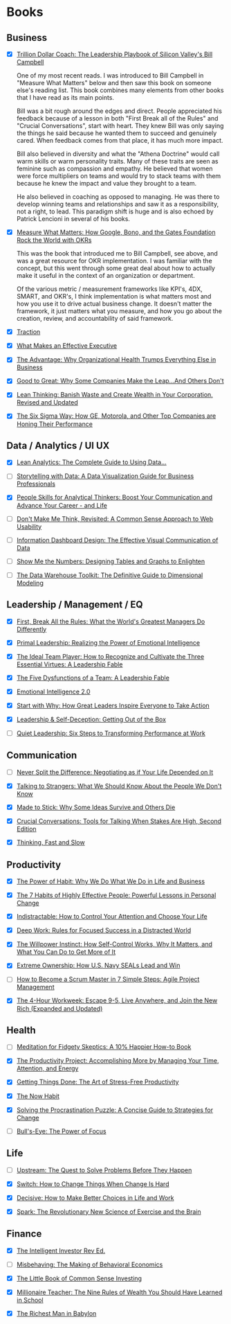 # Books

## Business

- [x] [Trillion Dollar Coach: The Leadership Playbook of Silicon Valley's Bill Campbell](https://www.audible.com/pd/Trillion-Dollar-Coach-Audiobook/0062839276?ref=a_library_t_c5_libItem_&pf_rd_p=85df3330-9dc4-4a45-ae69-93cc2fc25ca4&pf_rd_r=HV426QE5THKKSX1XCCT4)

     One of my most recent reads. I was introduced to Bill Campbell in "Measure What Matters" below and then saw this book on someone else's reading list. This book combines many  elements from other books that I have read as its main points.

     Bill was a bit rough around the edges and direct. People appreciated his feedback because of a lesson in both "First Break all of the Rules" and "Crucial Conversations", start with heart. They knew Bill was only saying the things he said because he wanted them to succeed and genuinely cared. When feedback comes from that place, it has much more impact. 

     Bill also believed in diversity and what the "Athena Doctrine" would call warm skills or warm personality traits. Many of these traits are seen as feminine such as compassion and empathy. He believed that women were force multipliers on teams and would try to stack teams with them because he knew the impact and value they brought to a team. 

     He also believed in coaching as opposed to managing. He was there to develop winning teams and relationships and saw it as a responsibility, not a right, to lead. This paradigm shift is huge and is also echoed by Patrick Lencioni in several of his books. 

- [x] [Measure What Matters: How Google, Bono, and the Gates Foundation Rock the World with OKRs](https://www.audible.com/pd/Measure-What-Matters-Audiobook/B07BMHFBCM?ref=a_library_t_c5_libItem_&pf_rd_p=85df3330-9dc4-4a45-ae69-93cc2fc25ca4&pf_rd_r=HV426QE5THKKSX1XCCT4)

     This was the book that introduced me to Bill Campbell, see above, and was a great resource for OKR implementation. I was familiar with the concept, but this went through some great deal about how to actually make it useful in the context of an organization or department. 

     Of the various metric / measurement frameworks like KPI's, 4DX, SMART, and OKR's, I think implementation is what matters most and how you use it to drive actual business change. It doesn't matter the framework, it just matters what you measure, and how you go about the creation, review, and accountability of said framework. 

- [x] [Traction](https://www.audible.com/pd/Traction-Audiobook/B00A9ZO7T6?ref=a_library_t_c5_libItem_&pf_rd_p=85df3330-9dc4-4a45-ae69-93cc2fc25ca4&pf_rd_r=HV426QE5THKKSX1XCCT4)

- [x] [What Makes an Effective Executive](https://www.audible.com/pd/What-Makes-an-Effective-Executive-Audiobook/B002V8KU9U?ref=a_library_t_c5_libItem_&pf_rd_p=85df3330-9dc4-4a45-ae69-93cc2fc25ca4&pf_rd_r=W2ZM4JHB5E9TWMD55H6T)

- [x] [The Advantage: Why Organizational Health Trumps Everything Else in Business](https://www.audible.com/pd/The-Advantage-Audiobook/B007JWQ254?ref=a_library_t_c5_libItem_&pf_rd_p=85df3330-9dc4-4a45-ae69-93cc2fc25ca4&pf_rd_r=GVRK7NJ69YP66VKVRF5H)

- [x] [Good to Great: Why Some Companies Make the Leap...And Others Don't](https://www.audible.com/pd/Good-to-Great-Audiobook/B003UDDK7O?ref=a_library_t_c5_libItem_&pf_rd_p=85df3330-9dc4-4a45-ae69-93cc2fc25ca4&pf_rd_r=FYJE077BNAEKW7WV74EC)

- [x] [Lean Thinking: Banish Waste and Create Wealth in Your Corporation, Revised and Updated](https://www.audible.com/pd/Lean-Thinking-Audiobook/B002UZDVUY?ref=a_library_t_c5_libItem_&pf_rd_p=85df3330-9dc4-4a45-ae69-93cc2fc25ca4&pf_rd_r=PTNVFWVY89R5RHSJCPQN)

- [x] [The Six Sigma Way: How GE, Motorola, and Other Top Companies are Honing Their Performance](https://www.audible.com/pd/The-Six-Sigma-Way-Audiobook/B002V8KOS2?ref=a_library_t_c5_libItem_&pf_rd_p=85df3330-9dc4-4a45-ae69-93cc2fc25ca4&pf_rd_r=PTNVFWVY89R5RHSJCPQN)

## Data / Analytics / UI UX

- [x] [Lean Analytics: The Complete Guide to Using Data...](https://www.audible.com/pd/Lean-Analytics-The-Complete-Guide-to-Using-Data-to-Track-Optimize-and-Build-a-Better-and-Faster-Startup-Business-Audiobook/B07L39YQTM?ref=a_library_t_c5_libItem_&pf_rd_p=85df3330-9dc4-4a45-ae69-93cc2fc25ca4&pf_rd_r=HV426QE5THKKSX1XCCT4)

- [ ] [Storytelling with Data: A Data Visualization Guide for Business Professionals](https://www.amazon.com/dp/1119002257/?coliid=I1MGVBHVDNHYMU&colid=LD30X98QCJT6&psc=1&ref_=lv_ov_lig_dp_it)

- [x] [People Skills for Analytical Thinkers: Boost Your Communication and Advance Your Career - and Life](https://www.amazon.com/People-Skills-Analytical-Thinkers-Communication/dp/9090336982)

- [ ] [Don't Make Me Think, Revisited: A Common Sense Approach to Web Usability](https://www.amazon.com/Dont-Make-Think-Revisited-Usability/dp/0321965515)

- [ ] [Information Dashboard Design: The Effective Visual Communication of Data ](https://www.amazon.com/Information-Dashboard-Design-Effective-Communication/dp/0596100167)

- [ ] [Show Me the Numbers: Designing Tables and Graphs to Enlighten](https://www.amazon.com/Show-Me-Numbers-Designing-Enlighten/dp/0970601972)

- [ ] [The Data Warehouse Toolkit: The Definitive Guide to Dimensional Modeling](https://www.amazon.com/Data-Warehouse-Toolkit-Definitive-Dimensional/dp/1118530802)

## Leadership / Management / EQ

- [x] [First, Break All the Rules: What the World's Greatest Managers Do Differently](https://www.audible.com/pd/First-Break-All-the-Rules-Audiobook/B01N6CGHWI?ref=a_library_t_c5_libItem_&pf_rd_p=85df3330-9dc4-4a45-ae69-93cc2fc25ca4&pf_rd_r=HV426QE5THKKSX1XCCT4)

- [x] [Primal Leadership: Realizing the Power of Emotional Intelligence](https://www.audible.com/pd/Primal-Leadership-Audiobook/B002V1A1IM?ref=a_library_t_c5_libItem_&pf_rd_p=85df3330-9dc4-4a45-ae69-93cc2fc25ca4&pf_rd_r=GVRK7NJ69YP66VKVRF5H)

- [x] [The Ideal Team Player: How to Recognize and Cultivate the Three Essential Virtues: A Leadership Fable](https://www.audible.com/pd/The-Ideal-Team-Player-Audiobook/B01EGCAWQO?ref=a_library_t_c5_libItem_&pf_rd_p=85df3330-9dc4-4a45-ae69-93cc2fc25ca4&pf_rd_r=FYJE077BNAEKW7WV74EC)

- [x] [The Five Dysfunctions of a Team: A Leadership Fable](https://www.audible.com/pd/The-Five-Dysfunctions-of-a-Team-Audiobook/B002V08E64?ref=a_library_t_c5_libItem_&pf_rd_p=85df3330-9dc4-4a45-ae69-93cc2fc25ca4&pf_rd_r=FYJE077BNAEKW7WV74EC)

- [x] [Emotional Intelligence 2.0](https://www.audible.com/pd/Emotional-Intelligence-20-Audiobook/B003HU6KLI?ref=a_library_t_c5_libItem_&pf_rd_p=85df3330-9dc4-4a45-ae69-93cc2fc25ca4&pf_rd_r=PTNVFWVY89R5RHSJCPQN)

- [x] [Start with Why: How Great Leaders Inspire Everyone to Take Action](https://www.audible.com/pd/Start-with-Why-Audiobook/B004DJCZUW?ref=a_library_t_c5_libItem_&pf_rd_p=85df3330-9dc4-4a45-ae69-93cc2fc25ca4&pf_rd_r=PTNVFWVY89R5RHSJCPQN)

- [x] [Leadership & Self-Deception: Getting Out of the Box](https://www.audible.com/pd/Leadership-Self-Deception-Audiobook/B0086794IS?ref=a_library_t_c5_libItem_&pf_rd_p=85df3330-9dc4-4a45-ae69-93cc2fc25ca4&pf_rd_r=PTNVFWVY89R5RHSJCPQN)

- [ ] [Quiet Leadership: Six Steps to Transforming Performance at Work](https://www.audible.com/pd/Quiet-Leadership-Audiobook/B0062P0OBW?ref=a_library_t_c5_libItem_&pf_rd_p=85df3330-9dc4-4a45-ae69-93cc2fc25ca4&pf_rd_r=FNKFB2M70ZAF71AJ8R5E)

## Communication

- [ ] [Never Split the Difference: Negotiating as if Your Life Depended on It](https://www.audible.com/pd/Never-Split-the-Difference-Audiobook/B01CF5O89G?ref=a_library_t_c5_libItem_&pf_rd_p=85df3330-9dc4-4a45-ae69-93cc2fc25ca4&pf_rd_r=HV426QE5THKKSX1XCCT4)

- [x] [Talking to Strangers: What We Should Know About the People We Don't Know](https://www.audible.com/pd/Talking-to-Strangers-Audiobook/1549150340?ref=a_library_t_c5_libItem_&pf_rd_p=85df3330-9dc4-4a45-ae69-93cc2fc25ca4&pf_rd_r=HV426QE5THKKSX1XCCT4)

- [x] [Made to Stick: Why Some Ideas Survive and Others Die](https://www.audible.com/pd/Made-to-Stick-Audiobook/B002V0QVY6?ref=a_library_t_c5_libItem_&pf_rd_p=85df3330-9dc4-4a45-ae69-93cc2fc25ca4&pf_rd_r=W2ZM4JHB5E9TWMD55H6T)

- [x] [Crucial Conversations: Tools for Talking When Stakes Are High, Second Edition](https://www.audible.com/pd/Crucial-Conversations-Audiobook/B009RQZDHS?ref=a_library_t_c5_libItem_&pf_rd_p=85df3330-9dc4-4a45-ae69-93cc2fc25ca4&pf_rd_r=2F0G94HJ1A6AYBVJYCE7)

- [x] [Thinking, Fast and Slow](https://www.audible.com/pd/Thinking-Fast-and-Slow-Audiobook/B005TKKCWC?ref=a_library_t_c5_libItem_&pf_rd_p=85df3330-9dc4-4a45-ae69-93cc2fc25ca4&pf_rd_r=W2ZM4JHB5E9TWMD55H6T)

## Productivity

- [x] [The Power of Habit: Why We Do What We Do in Life and Business](https://www.audible.com/pd/The-Power-of-Habit-Audiobook/B007C64916?ref=a_library_t_c5_libItem_&pf_rd_p=85df3330-9dc4-4a45-ae69-93cc2fc25ca4&pf_rd_r=HV426QE5THKKSX1XCCT4)

- [x] [The 7 Habits of Highly Effective People: Powerful Lessons in Personal Change](https://www.audible.com/pd/The-7-Habits-of-Highly-Effective-People-Audiobook/B002V5HAL4?ref=a_library_t_c5_libItem_&pf_rd_p=85df3330-9dc4-4a45-ae69-93cc2fc25ca4&pf_rd_r=W2ZM4JHB5E9TWMD55H6T)

- [x] [Indistractable: How to Control Your Attention and Choose Your Life](https://www.audible.com/pd/Indistractable-Audiobook/B07SXBB3FS?ref=a_library_t_c5_libItem_&pf_rd_p=85df3330-9dc4-4a45-ae69-93cc2fc25ca4&pf_rd_r=W2ZM4JHB5E9TWMD55H6T)

- [x] [Deep Work: Rules for Focused Success in a Distracted World](https://www.audible.com/pd/Deep-Work-Audiobook/B0189PX1RQ?ref=a_library_t_c5_libItem_&pf_rd_p=85df3330-9dc4-4a45-ae69-93cc2fc25ca4&pf_rd_r=W2ZM4JHB5E9TWMD55H6T)

- [x] [The Willpower Instinct: How Self-Control Works, Why It Matters, and What You Can Do to Get More of It](https://www.audible.com/pd/The-Willpower-Instinct-Audiobook/B006T4APLU?ref=a_library_t_c5_libItem_&pf_rd_p=85df3330-9dc4-4a45-ae69-93cc2fc25ca4&pf_rd_r=PTNVFWVY89R5RHSJCPQN)

- [x] [Extreme Ownership: How U.S. Navy SEALs Lead and Win](https://www.audible.com/pd/Extreme-Ownership-Audiobook/B015TVHUA2?ref=a_library_t_c5_libItem_&pf_rd_p=85df3330-9dc4-4a45-ae69-93cc2fc25ca4&pf_rd_r=PTNVFWVY89R5RHSJCPQN)

- [ ] [How to Become a Scrum Master in 7 Simple Steps: Agile Project Management](https://www.audible.com/pd/How-to-Become-a-Scrum-Master-in-7-Simple-Steps-Audiobook/B0143OESWO?ref=a_library_t_c5_libItem_&pf_rd_p=85df3330-9dc4-4a45-ae69-93cc2fc25ca4&pf_rd_r=PTNVFWVY89R5RHSJCPQN)

- [x] [The 4-Hour Workweek: Escape 9-5, Live Anywhere, and Join the New Rich (Expanded and Updated)](https://www.audible.com/pd/The-4-Hour-Workweek-Escape-9-5-Live-Anywhere-and-Join-the-New-Rich-Expanded-and-Updated-Audiobook/B0031AS3BE?ref=a_library_t_c5_libItem_&pf_rd_p=85df3330-9dc4-4a45-ae69-93cc2fc25ca4&pf_rd_r=FNKFB2M70ZAF71AJ8R5E)

## Health

- [ ] [Meditation for Fidgety Skeptics: A 10% Happier How-to Book](https://www.audible.com/pd/Meditation-for-Fidgety-Skeptics-Audiobook/B075DKZG1P?ref=a_library_t_c5_libItem_&pf_rd_p=85df3330-9dc4-4a45-ae69-93cc2fc25ca4&pf_rd_r=HV426QE5THKKSX1XCCT4)

- [x] [The Productivity Project: Accomplishing More by Managing Your Time, Attention, and Energy](https://www.audible.com/pd/The-Productivity-Project-Audiobook/B018WINMJM?ref=a_library_t_c5_libItem_&pf_rd_p=85df3330-9dc4-4a45-ae69-93cc2fc25ca4&pf_rd_r=FYJE077BNAEKW7WV74EC)

- [x] [Getting Things Done: The Art of Stress-Free Productivity](https://www.audible.com/pd/Getting-Things-Done-Audiobook/B01B6WSMHI?ref=a_library_t_c5_libItem_&pf_rd_p=85df3330-9dc4-4a45-ae69-93cc2fc25ca4&pf_rd_r=FYJE077BNAEKW7WV74EC)

- [x] [The Now Habit](https://www.audible.com/pd/The-Now-Habit-Audiobook/B002V8L1ES?ref=a_library_t_c5_libItem_&pf_rd_p=85df3330-9dc4-4a45-ae69-93cc2fc25ca4&pf_rd_r=FYJE077BNAEKW7WV74EC)

- [x] [Solving the Procrastination Puzzle: A Concise Guide to Strategies for Change](https://www.audible.com/pd/Solving-the-Procrastination-Puzzle-Audiobook/B00JELT9MQ?ref=a_library_t_c5_libItem_&pf_rd_p=85df3330-9dc4-4a45-ae69-93cc2fc25ca4&pf_rd_r=FYJE077BNAEKW7WV74EC)

- [ ] [Bull's-Eye: The Power of Focus](https://www.audible.com/pd/Bulls-Eye-Audiobook/B017A10FTM?ref=a_library_t_c5_libItem_&pf_rd_p=85df3330-9dc4-4a45-ae69-93cc2fc25ca4&pf_rd_r=FYJE077BNAEKW7WV74EC)

## Life

- [ ] [Upstream: The Quest to Solve Problems Before They Happen](https://www.audible.com/pd/Upstream-Audiobook/1797100564?ref=a_library_t_c5_libItem_&pf_rd_p=85df3330-9dc4-4a45-ae69-93cc2fc25ca4&pf_rd_r=HV426QE5THKKSX1XCCT4)

- [x] [Switch: How to Change Things When Change Is Hard](https://www.audible.com/pd/Switch-Audiobook/B0035C6SMO?ref=a_library_t_c5_libItem_&pf_rd_p=85df3330-9dc4-4a45-ae69-93cc2fc25ca4&pf_rd_r=HV426QE5THKKSX1XCCT4)

- [x] [Decisive: How to Make Better Choices in Life and Work](https://www.audible.com/pd/Decisive-Audiobook/B00B3YV3Z8?ref=a_library_t_c5_libItem_&pf_rd_p=85df3330-9dc4-4a45-ae69-93cc2fc25ca4&pf_rd_r=W2ZM4JHB5E9TWMD55H6T)

- [x] [Spark: The Revolutionary New Science of Exercise and the Brain](https://www.audible.com/pd/Spark-Audiobook/B002V5H0OG?ref=a_library_t_c5_libItem_&pf_rd_p=85df3330-9dc4-4a45-ae69-93cc2fc25ca4&pf_rd_r=FNKFB2M70ZAF71AJ8R5E)

## Finance

- [x] [The Intelligent Investor Rev Ed.](https://www.audible.com/pd/The-Intelligent-Investor-Rev-Ed-Audiobook/B00V95QQXA?ref=a_library_t_c5_libItem_&pf_rd_p=85df3330-9dc4-4a45-ae69-93cc2fc25ca4&pf_rd_r=W2ZM4JHB5E9TWMD55H6T)

- [ ] [Misbehaving: The Making of Behavioral Economics](https://www.audible.com/pd/Misbehaving-Audiobook/B00VQTE4OC?ref=a_library_t_c5_libItem_&pf_rd_p=85df3330-9dc4-4a45-ae69-93cc2fc25ca4&pf_rd_r=PTNVFWVY89R5RHSJCPQN)

- [x] [The Little Book of Common Sense Investing](https://www.audible.com/pd/The-Little-Book-of-Common-Sense-Investing-Audiobook/B002V01EQQ?ref=a_library_t_c5_libItem_&pf_rd_p=85df3330-9dc4-4a45-ae69-93cc2fc25ca4&pf_rd_r=2F0G94HJ1A6AYBVJYCE7)

- [x] [Millionaire Teacher: The Nine Rules of Wealth You Should Have Learned in School](https://www.audible.com/pd/Millionaire-Teacher-Audiobook/B008S0P45K?ref=a_library_t_c5_libItem_&pf_rd_p=85df3330-9dc4-4a45-ae69-93cc2fc25ca4&pf_rd_r=2F0G94HJ1A6AYBVJYCE7)

- [x] [The Richest Man in Babylon](https://www.audible.com/pd/The-Richest-Man-in-Babylon-Audiobook/B00DC8GDVC?ref=a_library_t_c5_libItem_&pf_rd_p=85df3330-9dc4-4a45-ae69-93cc2fc25ca4&pf_rd_r=2F0G94HJ1A6AYBVJYCE7)
